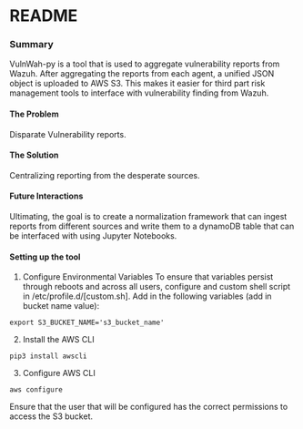 # README

### Summary

VulnWah-py is a tool that is used to aggregate vulnerability reports from Wazuh.
After aggregating the reports from each agent, a unified JSON object is uploaded to
AWS S3.  This makes it easier for third part risk management tools to interface with vulnerability finding from Wazuh.

#### The Problem
Disparate Vulnerability reports.

#### The Solution
Centralizing reporting from the desperate sources.

#### Future Interactions
Ultimating, the goal is to create a normalization framework that can ingest reports from different sources and write
them to a dynamoDB table that can be interfaced with using Jupyter Notebooks.

#### Setting up the tool

1. Configure Environmental Variables
To ensure that variables persist through reboots and across all users, configure and custom shell script in
/etc/profile.d/[custom.sh]. Add in the following variables (add in bucket name value):

```shell
export S3_BUCKET_NAME='s3_bucket_name'
```

2. Install the AWS CLI


```shell
pip3 install awscli
```

3. Configure AWS CLI

```shell
aws configure
```

Ensure that the user that will be configured has the correct permissions to access the S3 bucket.






